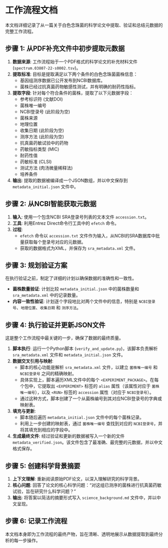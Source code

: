 
# 工作流程文档

本文档详细记录了从一篇关于白色念珠菌的科学论文中提取、验证和总结元数据的完整工作流程。

## 步骤 1: 从PDF补充文件中初步提取元数据

1.  **数据来源**: 工作流程始于一个PDF格式的科学论文的补充材料文件 (`spectrum.03807-22-s0002.tsv`)。
2.  **提取标准**: 目标是提取满足以下两个条件的白色念珠菌菌株信息：
    *   基因组测序数据已公开发布到NCBI数据库。
    *   菌株已经过抗真菌药物敏感性测试，并有明确的耐药性指标。
3.  **提取字段**: 针对每个符合条件的菌株，提取了以下元数据字段：
    *   参考标识符 (文献DOI)
    *   菌株唯一编号
    *   NCBI登录号 (此阶段为空)
    *   菌株来源
    *   地理位置
    *   收集日期 (此阶段为空)
    *   测序方法 (此阶段为空)
    *   抗真菌药敏试验中的药物
    *   药敏指标类型 (MIC)
    *   耐药性值
    *   药敏标准 (CLSI)
    *   测试方法 (肉汤微量稀释法)
    *   培养条件
4.  **输出**: 提取的数据被编译成一个JSON数组，并以中文保存到 `metadata_initial.json` 文件中。

## 步骤 2: 从NCBI智能获取元数据

1.  **输入**: 使用一个包含NCBI SRA登录号列表的文本文件 `accession.txt`。
2.  **工具**: 利用Entrez Direct命令行工具中的 `efetch` 命令。
3.  **过程**:
    *   `efetch` 命令以 `accession.txt` 文件作为输入，从NCBI的SRA数据库中批量获取每个登录号对应的元数据。
    *   获取的数据格式为XML，并保存为 `sra_metadata.xml` 文件。

## 步骤 3: 规划验证方案

在执行验证之前，制定了详细的计划以确保数据的准确性和一致性。

*   **菌株数量验证**: 计划比较 `metadata_initial.json` 中的菌株数量和 `sra_metadata.xml` 中的记录数量。
*   **内容一致性验证**: 计划逐个字段地比对两个文件中的信息，特别是 `NCBI登录号`、`地理位置`、`收集日期` 和 `测序方法`。

## 步骤 4: 执行验证并更新JSON文件

这是整个工作流程中最关键的一步，确保了数据的最终质量。

1.  **脚本执行**: 运行一个Python脚本 (`verify_and_update.py`)，该脚本负责解析 `sra_metadata.xml` 文件和 `metadata_initial.json` 文件。
2.  **数据交叉引用与映射**:
    *   脚本的核心功能是解析 `sra_metadata.xml` 文件，以建立 `菌株唯一编号` 和 `NCBI登录号` 之间的精确映射。
    *   具体实现上，脚本遍历XML文件中的每个 `<EXPERIMENT_PACKAGE>`。在每个包中，它提取出 `<EXPERIMENT>` 标签的 `alias` 属性（该属性对应于 `菌株唯一编号`），以及 `<RUN>` 标签的 `accession` 属性（对应于 `NCBI登录号`）。
    *   通过这种方式，脚本创建了一个从菌株编号到其对应NCBI登录号的字典或映射表。
3.  **填充与更新**:
    *   脚本随后遍历 `metadata_initial.json` 文件中的每个菌株记录。
    *   利用上一步创建的映射表，通过 `菌株唯一编号` 查找到对应的 `NCBI登录号`，并将其填充到相应的字段中。
4.  **生成最终文件**: 经过验证和更新的数据被写入一个新的文件 `metadata_verified.json`。该文件包含了最准确、最完整的元数据，并以中文格式保存。

## 步骤 5: 创建科学背景摘要

1.  **上下文理解**: 重新阅读原始PDF论文，以深入理解研究的科学背景。
2.  **核心问题**: 回答了论文的核心科学问题：“对这组已测序的菌株进行抗真菌药敏试验，旨在研究什么科学问题？”
3.  **输出**: 将答案以简洁的摘要形式写入 `science_background.md` 文件中，并以中文呈现。

## 步骤 6: 记录工作流程

本文档本身即为工作流程的最终产物，旨在清晰、透明地展示从数据提取到最终分析的每一步操作。
